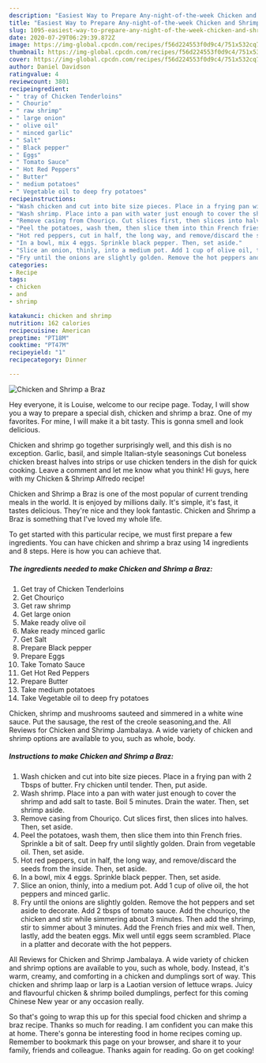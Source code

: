 ```yaml
---
description: "Easiest Way to Prepare Any-night-of-the-week Chicken and Shrimp a Braz"
title: "Easiest Way to Prepare Any-night-of-the-week Chicken and Shrimp a Braz"
slug: 1095-easiest-way-to-prepare-any-night-of-the-week-chicken-and-shrimp-a-braz
date: 2020-07-29T06:29:39.872Z
image: https://img-global.cpcdn.com/recipes/f56d224553f0d9c4/751x532cq70/chicken-and-shrimp-a-braz-recipe-main-photo.jpg
thumbnail: https://img-global.cpcdn.com/recipes/f56d224553f0d9c4/751x532cq70/chicken-and-shrimp-a-braz-recipe-main-photo.jpg
cover: https://img-global.cpcdn.com/recipes/f56d224553f0d9c4/751x532cq70/chicken-and-shrimp-a-braz-recipe-main-photo.jpg
author: Daniel Davidson
ratingvalue: 4
reviewcount: 3801
recipeingredient:
- " tray of Chicken Tenderloins"
- " Chourio"
- " raw shrimp"
- " large onion"
- " olive oil"
- " minced garlic"
- " Salt"
- " Black pepper"
- " Eggs"
- " Tomato Sauce"
- " Hot Red Peppers"
- " Butter"
- " medium potatoes"
- " Vegetable oil to deep fry potatoes"
recipeinstructions:
- "Wash chicken and cut into bite size pieces. Place in a frying pan with 2 Tbsps of butter. Fry chicken until tender. Then, put aside."
- "Wash shrimp. Place into a pan with water just enough to cover the shrimp and add salt to taste. Boil 5 minutes. Drain the water. Then, set shrimp aside."
- "Remove casing from Chouriço. Cut slices first, then slices into halves. Then, set aside."
- "Peel the potatoes, wash them, then slice them into thin French fries. Sprinkle a bit of salt. Deep fry until slightly golden. Drain from vegetable oil. Then, set aside."
- "Hot red peppers, cut in half, the long way, and remove/discard the seeds from the inside. Then, set aside."
- "In a bowl, mix 4 eggs. Sprinkle black pepper. Then, set aside."
- "Slice an onion, thinly, into a medium pot. Add 1 cup of olive oil, the hot peppers and minced garlic."
- "Fry until the onions are slightly golden. Remove the hot peppers and set aside to decorate. Add 2 tbsps of tomato sauce. Add the chouriço, the chicken and stir while simmering about 3 minutes. Then add the shrimp, stir to simmer about 3 minutes. Add the French fries and mix well. Then, lastly, add the beaten eggs. Mix well until eggs seem scrambled. Place in a platter and decorate with the hot peppers."
categories:
- Recipe
tags:
- chicken
- and
- shrimp

katakunci: chicken and shrimp 
nutrition: 162 calories
recipecuisine: American
preptime: "PT18M"
cooktime: "PT47M"
recipeyield: "1"
recipecategory: Dinner

---
```



![Chicken and Shrimp a Braz](https://img-global.cpcdn.com/recipes/f56d224553f0d9c4/751x532cq70/chicken-and-shrimp-a-braz-recipe-main-photo.jpg)

Hey everyone, it is Louise, welcome to our recipe page. Today, I will show you a way to prepare a special dish, chicken and shrimp a braz. One of my favorites. For mine, I will make it a bit tasty. This is gonna smell and look delicious.

Chicken and shrimp go together surprisingly well, and this dish is no exception. Garlic, basil, and simple Italian-style seasonings Cut boneless chicken breast halves into strips or use chicken tenders in the dish for quick cooking. Leave a comment and let me know what you think! Hi guys, here with my Chicken &amp; Shrimp Alfredo recipe!

Chicken and Shrimp a Braz is one of the most popular of current trending meals in the world. It is enjoyed by millions daily. It's simple, it's fast, it tastes delicious. They're nice and they look fantastic. Chicken and Shrimp a Braz is something that I've loved my whole life.


To get started with this particular recipe, we must first prepare a few ingredients. You can have chicken and shrimp a braz using 14 ingredients and 8 steps. Here is how you can achieve that.

<!--inarticleads1-->

##### The ingredients needed to make Chicken and Shrimp a Braz:

1. Get  tray of Chicken Tenderloins
1. Get  Chouriço
1. Get  raw shrimp
1. Get  large onion
1. Make ready  olive oil
1. Make ready  minced garlic
1. Get  Salt
1. Prepare  Black pepper
1. Prepare  Eggs
1. Take  Tomato Sauce
1. Get  Hot Red Peppers
1. Prepare  Butter
1. Take  medium potatoes
1. Take  Vegetable oil to deep fry potatoes


Chicken, shrimp and mushrooms sauteed and simmered in a white wine sauce. Put the sausage, the rest of the creole seasoning,and the. All Reviews for Chicken and Shrimp Jambalaya. A wide variety of chicken and shrimp options are available to you, such as whole, body. 

<!--inarticleads2-->

##### Instructions to make Chicken and Shrimp a Braz:

1. Wash chicken and cut into bite size pieces. Place in a frying pan with 2 Tbsps of butter. Fry chicken until tender. Then, put aside.
1. Wash shrimp. Place into a pan with water just enough to cover the shrimp and add salt to taste. Boil 5 minutes. Drain the water. Then, set shrimp aside.
1. Remove casing from Chouriço. Cut slices first, then slices into halves. Then, set aside.
1. Peel the potatoes, wash them, then slice them into thin French fries. Sprinkle a bit of salt. Deep fry until slightly golden. Drain from vegetable oil. Then, set aside.
1. Hot red peppers, cut in half, the long way, and remove/discard the seeds from the inside. Then, set aside.
1. In a bowl, mix 4 eggs. Sprinkle black pepper. Then, set aside.
1. Slice an onion, thinly, into a medium pot. Add 1 cup of olive oil, the hot peppers and minced garlic.
1. Fry until the onions are slightly golden. Remove the hot peppers and set aside to decorate. Add 2 tbsps of tomato sauce. Add the chouriço, the chicken and stir while simmering about 3 minutes. Then add the shrimp, stir to simmer about 3 minutes. Add the French fries and mix well. Then, lastly, add the beaten eggs. Mix well until eggs seem scrambled. Place in a platter and decorate with the hot peppers.


All Reviews for Chicken and Shrimp Jambalaya. A wide variety of chicken and shrimp options are available to you, such as whole, body. Instead, it&#39;s warm, creamy, and comforting in a chicken and dumplings sort of way. This chicken and shrimp laap or larp is a Laotian version of lettuce wraps. Juicy and flavourful chicken &amp; shrimp boiled dumplings, perfect for this coming Chinese New year or any occasion really. 

So that's going to wrap this up for this special food chicken and shrimp a braz recipe. Thanks so much for reading. I am confident you can make this at home. There's gonna be interesting food in home recipes coming up. Remember to bookmark this page on your browser, and share it to your family, friends and colleague. Thanks again for reading. Go on get cooking!
